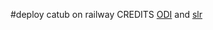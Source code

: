 #deploy catub on railway 
CREDITS
 [ODI](https://t.me/FEEFDED)
and 
 [slr](https://t.me/shotta_flow_xd)
